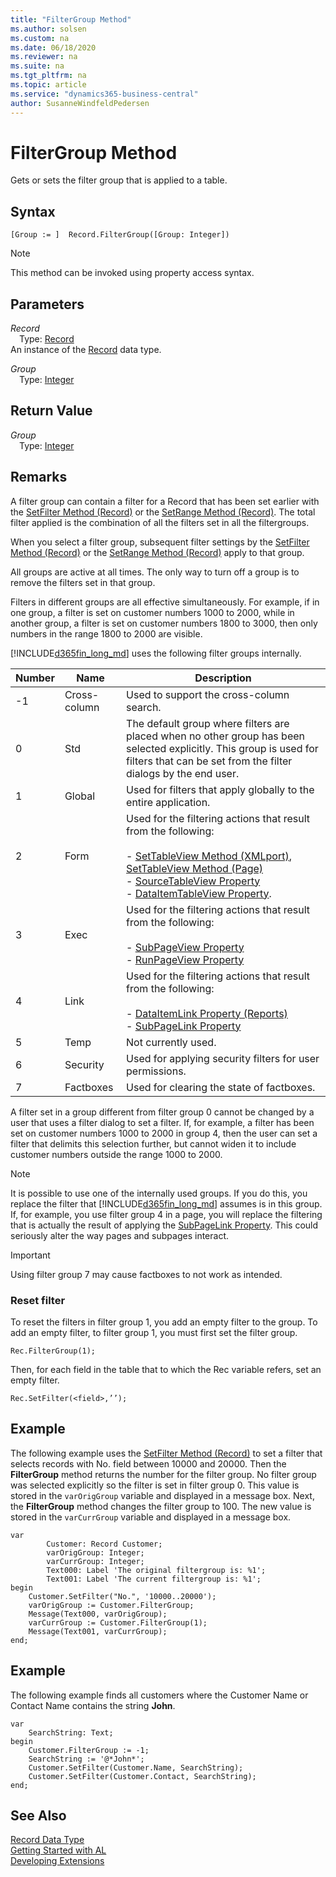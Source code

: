 ```yaml
---
title: "FilterGroup Method"
ms.author: solsen
ms.custom: na
ms.date: 06/18/2020
ms.reviewer: na
ms.suite: na
ms.tgt_pltfrm: na
ms.topic: article
ms.service: "dynamics365-business-central"
author: SusanneWindfeldPedersen
---
```

[//]: # (START>DO_NOT_EDIT)
[//]: # (IMPORTANT:Do not edit any of the content between here and the END>DO_NOT_EDIT.)
[//]: # (Any modifications should be made in the .xml files in the ModernDev repo.)
# FilterGroup Method
Gets or sets the filter group that is applied to a table.


## Syntax
```
[Group := ]  Record.FilterGroup([Group: Integer])
```
> [!NOTE]  
> This method can be invoked using property access syntax.  
## Parameters
*Record*  
&emsp;Type: [Record](record-data-type.md)  
An instance of the [Record](record-data-type.md) data type.  

*Group*  
&emsp;Type: [Integer](../integer/integer-data-type.md)  
  


## Return Value
*Group*  
&emsp;Type: [Integer](../integer/integer-data-type.md)  
  


[//]: # (IMPORTANT: END>DO_NOT_EDIT)

## Remarks
A filter group can contain a filter for a Record that has been set earlier with the [SetFilter Method (Record)](record-setfilter-method.md) or the [SetRange Method (Record)](record-setrange-method.md). The total filter applied is the combination of all the filters set in all the filtergroups.  
  
When you select a filter group, subsequent filter settings by the [SetFilter Method (Record)](record-setfilter-method.md) or the [SetRange Method (Record)](record-setrange-method.md) apply to that group.  
  
All groups are active at all times. The only way to turn off a group is to remove the filters set in that group.  
  
Filters in different groups are all effective simultaneously. For example, if in one group, a filter is set on customer numbers 1000 to 2000, while in another group, a filter is set on customer numbers 1800 to 3000, then only numbers in the range 1800 to 2000 are visible.  
  
[!INCLUDE[d365fin_long_md](../../includes/d365fin_long_md.md)] uses the following filter groups internally.  
  
|Number      |Name      |Description|  
|------------|----------|-----------------|  
|-1|Cross-column|Used to support the cross-column search.|  
|0|Std|The default group where filters are placed when no other group has been selected explicitly. This group is used for filters that can be set from the filter dialogs by the end user.|  
|1|Global|Used for filters that apply globally to the entire application.|  
|2|Form|Used for the filtering actions that result from the following:<br /><br /> - [SetTableView Method (XMLport)](../xmlport/xmlportinstance-settableview-method.md), [SetTableView Method (Page)](../page/page-settableview-method.md)<br/>- [SourceTableView Property](../../properties/devenv-sourcetableview-property.md)<br/>-   [DataItemTableView Property](../../properties/devenv-dataitemtableview-property.md).|  
|3|Exec|Used for the filtering actions that result from the following:<br /><br /> - [SubPageView Property](../../properties/devenv-subpageview-property.md)<br />- [RunPageView Property](../../properties/devenv-runpageview-property.md)|  
|4|Link|Used for the filtering actions that result from the following:<br /><br /> - [DataItemLink Property (Reports)](../../properties/devenv-dataitemlink-reports-property.md)<br />-   [SubPageLink Property](../../properties/devenv-subpagelink-property.md)|  
|5|Temp|Not currently used.|  
|6|Security|Used for applying security filters for user permissions.|  
|7|Factboxes|Used for clearing the state of factboxes.|  
  
A filter set in a group different from filter group 0 cannot be changed by a user that uses a filter dialog to set a filter. If, for example, a filter has been set on customer numbers 1000 to 2000 in group 4, then the user can set a filter that delimits this selection further, but cannot widen it to include customer numbers outside the range 1000 to 2000.  
  
> [!NOTE]  
> It is possible to use one of the internally used groups. If you do this, you replace the filter that [!INCLUDE[d365fin_long_md](../../includes/d365fin_long_md.md)] assumes is in this group. If, for example, you use filter group 4 in a page, you will replace the filtering that is actually the result of applying the [SubPageLink Property](../../properties/devenv-subpagelink-property.md). This could seriously alter the way pages and subpages interact.  
  
> [!IMPORTANT]  
> Using filter group 7 may cause factboxes to not work as intended.  
  
### Reset filter
To reset the filters in filter group 1, you add an empty filter to the group. To add an empty filter, to filter group 1, you must first set the filter group.  
  
```  
Rec.FilterGroup(1);  
```  
 
Then, for each field in the table that to which the Rec variable refers, set an empty filter.  
  
```  
Rec.SetFilter(<field>,’’);  
```  
  
## Example  
The following example uses the [SetFilter Method (Record)](record-setfilter-method.md) to set a filter that selects records with No. field between 10000 and 20000. Then the **FilterGroup** method returns the number for the filter group. No filter group was selected explicitly so the filter is set in filter group 0. This value is stored in the `varOrigGroup` variable and displayed in a message box. Next, the **FilterGroup** method changes the filter group to 100. The new value is stored in the `varCurrGroup` variable and displayed in a message box.  
  
```
var
        Customer: Record Customer;
        varOrigGroup: Integer;
        varCurrGroup: Integer;
        Text000: Label 'The original filtergroup is: %1';
        Text001: Label 'The current filtergroup is: %1';
begin  
    Customer.SetFilter("No.", '10000..20000');  
    varOrigGroup := Customer.FilterGroup;  
    Message(Text000, varOrigGroup);  
    varCurrGroup := Customer.FilterGroup(1);  
    Message(Text001, varCurrGroup);  
end;
```  
  
## Example  
The following example finds all customers where the Customer Name or Contact Name contains the string **John**.  
 
```
var
    SearchString: Text;
begin
    Customer.FilterGroup := -1;  
    SearchString := '@*John*';  
    Customer.SetFilter(Customer.Name, SearchString);  
    Customer.SetFilter(Customer.Contact, SearchString);  
end;
```  

## See Also
[Record Data Type](record-data-type.md)  
[Getting Started with AL](../../devenv-get-started.md)  
[Developing Extensions](../../devenv-dev-overview.md)